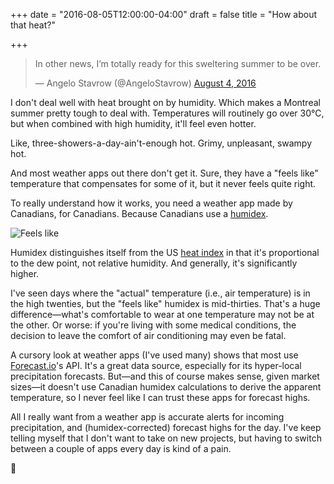 +++
date = "2016-08-05T12:00:00-04:00"
draft = false
title = "How about that heat?"

+++

<blockquote class="twitter-tweet" data-lang="en"><p lang="en" dir="ltr">In other news, I’m totally ready for this sweltering summer to be over.</p>&mdash; Angelo Stavrow (@AngeloStavrow) <a href="https://twitter.com/AngeloStavrow/status/761251463213441025">August 4, 2016</a></blockquote> <script async src="//platform.twitter.com/widgets.js" charset="utf-8"></script>

I don't deal well with heat brought on by humidity. Which makes a Montreal summer pretty tough to deal with. Temperatures will routinely go over 30&deg;C, but when combined with high humidity, it'll feel even hotter.

Like, three-showers-a-day-ain't-enough hot. Grimy, unpleasant, swampy hot.

And most weather apps out there don't get it. Sure, they have a "feels like" temperature that compensates for some of it, but it never feels quite right.

To really understand how it works, you need a weather app made by Canadians, for Canadians. Because Canadians use a [humidex](https://en.wikipedia.org/wiki/Humidex).

![Feels like](/images/2016-08-05/feels-like.png)

Humidex distinguishes itself from the US [heat index](https://en.wikipedia.org/wiki/Heat_index) in that it's proportional to the dew point, not relative humidity. And generally, it's significantly higher.

I've seen days where the "actual" temperature (i.e., air temperature) is in the high twenties, but the "feels like" humidex is mid-thirties. That's a huge difference&mdash;what's comfortable to wear at one temperature may not be at the other. Or worse: if you're living with some medical conditions, the decision to leave the comfort of air conditioning may even be fatal.

A cursory look at weather apps (I've used many) shows that most use [Forecast.io](https://forecast.io)'s API. It's a great data source, especially for its hyper-local precipitation forecasts. But&mdash;and this of course makes sense, given market sizes&mdash;it doesn't use Canadian humidex calculations to derive the apparent temperature, so I never feel like I can trust these apps for forecast highs.

All I really want from a weather app is accurate alerts for incoming precipitation, and (humidex-corrected) forecast highs for the day. I've keep telling myself that I don't want to take on new projects, but having to switch between a couple of apps every day is kind of a pain.

🤔